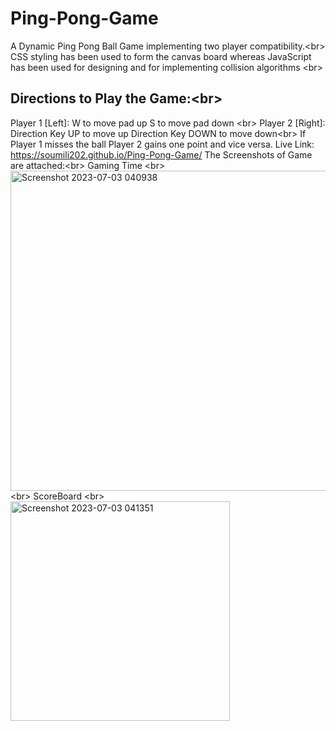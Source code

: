 # Ping-Pong-Game
A Dynamic Ping Pong Ball Game implementing two player compatibility.<br\>
CSS styling has been used to form the canvas board whereas JavaScript has been used for designing and for implementing collision algorithms <br\>
## Directions to Play the Game:<br\>
Player 1 [Left]: W to move pad up     S to move pad down <br\>
Player 2 [Right]: Direction Key UP  to move up    Direction Key DOWN to move down<br\>
If Player 1 misses the ball Player 2 gains one point and vice versa.
Live Link: https://soumili202.github.io/Ping-Pong-Game/
The Screenshots of Game are attached:<br\>
Gaming Time <br\>
<img width="512" alt="Screenshot 2023-07-03 040938" src="https://github.com/soumili202/Ping-Pong-Game/assets/106475649/bef67536-3778-4aec-a919-aea47129407d"> <br\>
ScoreBoard <br\>
<img width="351" alt="Screenshot 2023-07-03 041351" src="https://github.com/soumili202/Ping-Pong-Game/assets/106475649/68de7e36-d363-4713-8e0a-00b63a1737f9">




